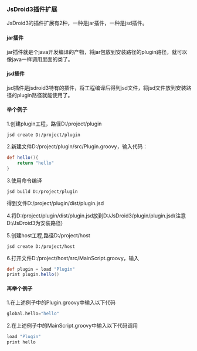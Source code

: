 ### JsDroid3插件扩展

JsDroid3的插件扩展有2种，一种是jar插件，一种是jsd插件。

#### jar插件

jar插件就是个java开发编译的产物，将jar包放到安装路径的plugin路径，就可以像java一样调用里面的类了。

#### jsd插件

jsd插件是jsdroid3特有的插件，将工程编译后得到jsd文件，将jsd文件放到安装路径的plugin路径就能使用了。



#### 举个例子

1.创建plugin工程，路径D:/project/plugin

```shell
jsd create D:/project/plugin
```



2.新建文件D:/project/plugin/src/Plugin.groovy，输入代码：

```groovy
def hello(){
    return "hello"
}
```

3.使用命令编译

```shell
jsd build D:/project/plugin
```

得到文件D:/project/plugin/dist/plugin.jsd



4.将D:/project/plugin/dist/plugin.jsd放到D:/JsDroid3/plugin/plugin.jsd(注意D:/JsDroid3为安装路径)



5.创建host工程,路径D:/project/host

```shell
jsd create D:/project/host
```

6.打开文件D:/project/host/src/MainScript.groovy，输入

```groovy
def plugin = load "Plugin"
print plugin.hello()
```

#### 再举个例子

1.在上述例子中的Plugin.groovy中输入以下代码

```groovy
global.hello="hello"
```



2.在上述例子中的MainScript.groovy中输入以下代码调用

```groovy
load "Plugin"
print hello
```

